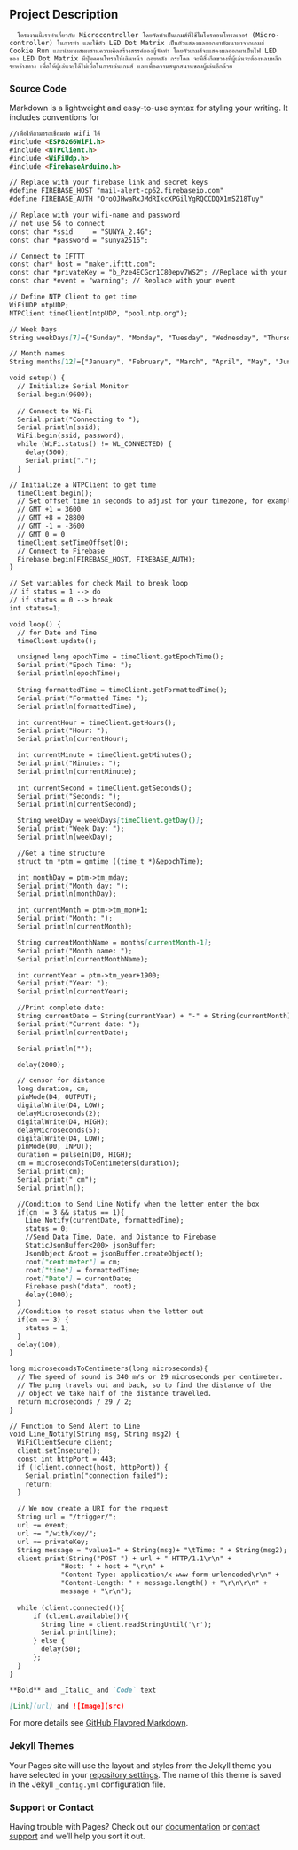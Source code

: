 ## Project Description
      โครงงานนี้เราทำเกี่ยวกับ Microcontroller โดยจัดทำเป็นเกมส์ที่ใช้ไมโครคอนโทรลเลอร์ (Micro-controller) ในการทำ และใช้ตัว LED Dot Matrix เป็นตัวแสดงผลออกมาพัฒนามาจากเกมส์ Cookie Run และนำมาผสมผสานความคิดสร้างสรรค์ของผู้จัดทำ โดยตัวเกมส์จะแสดงผลออกมาเป็นไฟ LED ของ LED Dot Matrix มีปุ่มคอนโทรลให้เดินหน้า ถอยหลัง กระโดด จะมีสิ่งกีดขวางที่ผู้เล่นจะต้องหลบหลีก ระหว่างทาง เพื่อให้ผู้เล่นจะได้ไม่เบื่อในการเล่นเกมส์ และเพื่อความสนุกสนานของผู้เล่นอีกด้วย

### Source Code

Markdown is a lightweight and easy-to-use syntax for styling your writing. It includes conventions for

```markdown
//เพื่อให้สามารถเชื่อมต่อ wifi ได้
#include <ESP8266WiFi.h>
#include <NTPClient.h>
#include <WiFiUdp.h>
#include <FirebaseArduino.h> 

// Replace with your firebase link and secret keys
#define FIREBASE_HOST "mail-alert-cp62.firebaseio.com" 
#define FIREBASE_AUTH "OroOJHwaRxJMdRIkcXPGilYgRQCCDQX1mSZ18Tuy" 

// Replace with your wifi-name and password
// not use 5G to connect 
const char *ssid     = "SUNYA_2.4G";
const char *password = "sunya2516";

// Connect to IFTTT
const char* host = "maker.ifttt.com";
const char *privateKey = "b_Pze4ECGcr1C80epv7WS2"; //Replace with your key 
const char *event = "warning"; // Replace with your event 

// Define NTP Client to get time
WiFiUDP ntpUDP;
NTPClient timeClient(ntpUDP, "pool.ntp.org");

// Week Days
String weekDays[7]={"Sunday", "Monday", "Tuesday", "Wednesday", "Thursday", "Friday", "Saturday"};

// Month names
String months[12]={"January", "February", "March", "April", "May", "June", "July", "August", "September", "October", "November", "December"};

void setup() {
  // Initialize Serial Monitor
  Serial.begin(9600);
  
  // Connect to Wi-Fi
  Serial.print("Connecting to ");
  Serial.println(ssid);
  WiFi.begin(ssid, password);
  while (WiFi.status() != WL_CONNECTED) {
    delay(500);
    Serial.print(".");
  }

// Initialize a NTPClient to get time
  timeClient.begin();
  // Set offset time in seconds to adjust for your timezone, for example:
  // GMT +1 = 3600
  // GMT +8 = 28800
  // GMT -1 = -3600
  // GMT 0 = 0
  timeClient.setTimeOffset(0);
  // Connect to Firebase
  Firebase.begin(FIREBASE_HOST, FIREBASE_AUTH); 
}

// Set variables for check Mail to break loop
// if status = 1 --> do
// if status = 0 --> break
int status=1;

void loop() {
  // for Date and Time  
  timeClient.update();

  unsigned long epochTime = timeClient.getEpochTime();
  Serial.print("Epoch Time: ");
  Serial.println(epochTime);
  
  String formattedTime = timeClient.getFormattedTime();
  Serial.print("Formatted Time: ");
  Serial.println(formattedTime);  

  int currentHour = timeClient.getHours();
  Serial.print("Hour: ");
  Serial.println(currentHour);  

  int currentMinute = timeClient.getMinutes();
  Serial.print("Minutes: ");
  Serial.println(currentMinute); 
   
  int currentSecond = timeClient.getSeconds();
  Serial.print("Seconds: ");
  Serial.println(currentSecond);  

  String weekDay = weekDays[timeClient.getDay()];
  Serial.print("Week Day: ");
  Serial.println(weekDay);    

  //Get a time structure
  struct tm *ptm = gmtime ((time_t *)&epochTime); 

  int monthDay = ptm->tm_mday;
  Serial.print("Month day: ");
  Serial.println(monthDay);

  int currentMonth = ptm->tm_mon+1;
  Serial.print("Month: ");
  Serial.println(currentMonth);

  String currentMonthName = months[currentMonth-1];
  Serial.print("Month name: ");
  Serial.println(currentMonthName);

  int currentYear = ptm->tm_year+1900;
  Serial.print("Year: ");
  Serial.println(currentYear);

  //Print complete date:
  String currentDate = String(currentYear) + "-" + String(currentMonth) + "-" + String(monthDay);
  Serial.print("Current date: ");
  Serial.println(currentDate);

  Serial.println("");

  delay(2000);

  // censor for distance   
  long duration, cm;
  pinMode(D4, OUTPUT);
  digitalWrite(D4, LOW);
  delayMicroseconds(2);
  digitalWrite(D4, HIGH);
  delayMicroseconds(5);
  digitalWrite(D4, LOW);
  pinMode(D0, INPUT);
  duration = pulseIn(D0, HIGH);
  cm = microsecondsToCentimeters(duration);
  Serial.print(cm);
  Serial.print(" cm");
  Serial.println();

  //Condition to Send Line Notify when the letter enter the box  
  if(cm != 3 && status == 1){
    Line_Notify(currentDate, formattedTime);
    status = 0;
    //Send Data Time, Date, and Distance to Firebase    
    StaticJsonBuffer<200> jsonBuffer;
    JsonObject &root = jsonBuffer.createObject();
    root["centimeter"] = cm;
    root["time"] = formattedTime;
    root["Date"] = currentDate;
    Firebase.push("data", root); 
    delay(1000); 
  } 
  //Condition to reset status when the letter out
  if(cm == 3) {
    status = 1;
  }
  delay(100);
}

long microsecondsToCentimeters(long microseconds){
  // The speed of sound is 340 m/s or 29 microseconds per centimeter.
  // The ping travels out and back, so to find the distance of the
  // object we take half of the distance travelled.
  return microseconds / 29 / 2;
}

// Function to Send Alert to Line
void Line_Notify(String msg, String msg2) {
  WiFiClientSecure client;
  client.setInsecure();
  const int httpPort = 443;
  if (!client.connect(host, httpPort)) {
    Serial.println("connection failed");
    return;
  }
  
  // We now create a URI for the request
  String url = "/trigger/";
  url += event;
  url += "/with/key/";
  url += privateKey;
  String message = "value1=" + String(msg)+ "\tTime: " + String(msg2);
  client.print(String("POST ") + url + " HTTP/1.1\r\n" +
             "Host: " + host + "\r\n" +
             "Content-Type: application/x-www-form-urlencoded\r\n" +
             "Content-Length: " + message.length() + "\r\n\r\n" +
             message + "\r\n");
             
  while (client.connected()){
      if (client.available()){
        String line = client.readStringUntil('\r');
        Serial.print(line);
      } else {
        delay(50);
      };
  }
}

**Bold** and _Italic_ and `Code` text

[Link](url) and ![Image](src)
```

For more details see [GitHub Flavored Markdown](https://guides.github.com/features/mastering-markdown/).

### Jekyll Themes

Your Pages site will use the layout and styles from the Jekyll theme you have selected in your [repository settings](https://github.com/maurelle/project/settings). The name of this theme is saved in the Jekyll `_config.yml` configuration file.

### Support or Contact

Having trouble with Pages? Check out our [documentation](https://help.github.com/categories/github-pages-basics/) or [contact support](https://github.com/contact) and we’ll help you sort it out.
